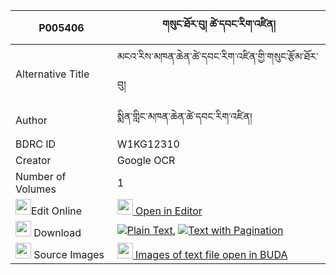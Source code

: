 |P005406|གསུང་ཐོར་བུ། ཚེ་དབང་རིག་འཛིན། 
| --- | --- 
|Alternative Title |མངའ་རིས་མཁན་ཆེན་ཚེ་དབང་རིག་འཛིན་གྱི་གསུང་རྩོམ་ཐོར་བུ།
|Author| སྨིན་གླིང་མཁན་ཆེན་ཚེ་དབང་རིག་འཛིན།
|BDRC ID | W1KG12310
|Creator | Google OCR
|Number of Volumes| 1
|<img width="25" src="https://img.icons8.com/color/25/000000/edit-property.png">Edit Online| [<img width="25" src="https://avatars.githubusercontent.com/u/45091458?s=200&v=4"> Open in Editor](http://editor.openpecha.org/P005406)
|<img width="25" src="https://img.icons8.com/fluent/48/000000/download-2.png"/>  Download | [![](https://img.icons8.com/color/20/000000/txt.png)Plain Text](https://github.com/Openpecha/P005406/releases/download/v1/sung_torbu_tsewang_rigdzin_plain_P005406.zip), [![](https://img.icons8.com/color/20/000000/txt.png)Text with Pagination](https://github.com/Openpecha/P005406/releases/download/v1/sung_torbu_tsewang_rigdzin_pages_P005406.zip)
|<img width="25" src="https://img.icons8.com/plasticine/100/000000/pictures-folder.png"/>  Source Images | [<img width="25" src="https://library.bdrc.io/icons/BUDA-small.svg"> Images of text file open in BUDA](https://library.bdrc.io/show/bdr:W1KG12310)